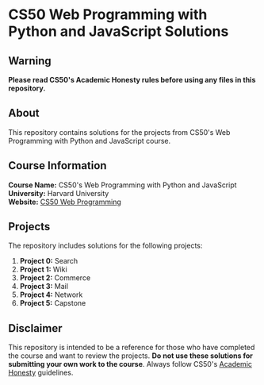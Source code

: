 # CS50 Web Programming with Python and JavaScript Solutions

## Warning
**Please read CS50's Academic Honesty rules before using any files in this repository.**

## About
This repository contains solutions for the projects from CS50's Web Programming with Python and JavaScript course.

## Course Information
**Course Name:** CS50's Web Programming with Python and JavaScript  
**University:** Harvard University  
**Website:** [CS50 Web Programming](https://cs50.harvard.edu/web/2020)

## Projects
The repository includes solutions for the following projects:

1. **Project 0:** Search
2. **Project 1:** Wiki
3. **Project 2:** Commerce
4. **Project 3:** Mail
5. **Project 4:** Network
6. **Project 5:** Capstone

## Disclaimer
This repository is intended to be a reference for those who have completed the course and want to review the projects. **Do not use these solutions for submitting your own work to the course**. Always follow CS50's [Academic Honesty](https://cs50.harvard.edu/web/2020/honesty/) guidelines.

